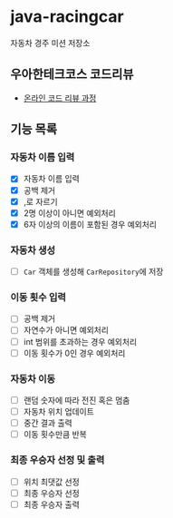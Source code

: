 # java-racingcar

자동차 경주 미션 저장소

## 우아한테크코스 코드리뷰

- [온라인 코드 리뷰 과정](https://github.com/woowacourse/woowacourse-docs/blob/master/maincourse/README.md)

## 기능 목록

### 자동차 이름 입력

- [x] 자동차 이름 입력
- [x] 공백 제거
- [x] ,로 자르기
- [x] 2명 이상이 아니면 예외처리
- [x] 6자 이상의 이름이 포함된 경우 예외처리

### 자동차 생성

- [ ] `Car` 객체를 생성해 `CarRepository`에 저장

### 이동 횟수 입력

- [ ] 공백 제거
- [ ] 자연수가 아니면 예외처리
- [ ] int 범위를 초과하는 경우 예외처리
- [ ] 이동 횟수가 0인 경우 예외처리

### 자동차 이동

- [ ] 랜덤 숫자에 따라 전진 혹은 멈춤
- [ ] 자동차 위치 업데이트
- [ ] 중간 결과 출력
- [ ] 이동 횟수만큼 반복

### 최종 우승자 선정 및 출력

- [ ] 위치 최댓값 선정
- [ ] 최종 우승자 선정
- [ ] 최종 우승자 출력